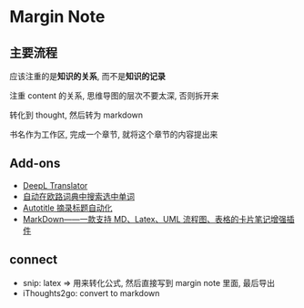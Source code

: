 # Margin Note

## 主要流程

应该注重的是**知识的关系**, 而不是**知识的记录**

注重 content 的关系, 思维导图的层次不要太深, 否则拆开来

转化到 thought, 然后转为 markdown

书名作为工作区, 完成一个章节, 就将这个章节的内容提出来

## Add-ons

- [DeepL Translator](https://bbs.marginnote.cn/t/topic/6113)
- [自动在欧路词典中搜索选中单词](https://bbs.marginnote.cn/t/topic/8143)
- [Autotitle 摘录标题自动化](https://bbs.marginnote.cn/t/topic/6114)
- [MarkDown——一款支持 MD、Latex、UML 流程图、表格的卡片笔记增强插件](https://bbs.marginnote.cn/t/topic/7280)

## connect

- snip: latex => 用来转化公式, 然后直接写到 margin note 里面, 最后导出
- iThoughts2go: convert to markdown

